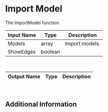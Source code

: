 

# Import Model

The ImportModel function.

|Input Name|Type|Description|
|---|---|---|
|Models|array|Import models.|
|ShowEdges|boolean||


<br>

|Output Name|Type|Description|
|---|---|---|


<br>

## Additional Information